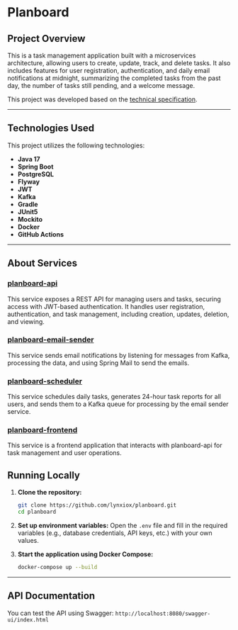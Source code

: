 # **Planboard**

## **Project Overview**

This is a task management application built with a microservices architecture, allowing users to create, update, track, and delete tasks. It also includes features for user registration, authentication, and daily email notifications at midnight, summarizing the completed tasks from the past day, the number of tasks still pending, and a welcome message.

This project was developed based on the [technical specification](https://zhukovsd.github.io/java-backend-learning-course/projects/task-tracker/).

---

## **Technologies Used**

This project utilizes the following technologies:

- **Java 17**
- **Spring Boot**
- **PostgreSQL**
- **Flyway**
- **JWT**
- **Kafka**
- **Gradle**
- **JUnit5**
- **Mockito**
- **Docker**
- **GitHub Actions**

---
## **About Services**
### [planboard-api](https://github.com/lynxiox/planboard-api)

This service exposes a REST API for managing users and tasks, securing access with JWT-based authentication. It handles user registration, authentication, and task management, including creation, updates, deletion, and viewing.

### [planboard-email-sender](https://github.com/lynxiox/planboard-email-sender)

This service sends email notifications by listening for messages from Kafka, processing the data, and using Spring Mail to send the emails.

### [planboard-scheduler](https://github.com/lynxiox/planboard-scheduler)

This service schedules daily tasks, generates 24-hour task reports for all users, and sends them to a Kafka queue for processing by the email sender service.

### [planboard-frontend](https://github.com/lynxiox/planboard-frontend)

This service is a frontend application that interacts with planboard-api for task management and user operations.

## **Running Locally**

1. **Clone the repository:**
   ```bash
   git clone https://github.com/lynxiox/planboard.git
   cd planboard
   ```

2. **Set up environment variables:**
   Open the `.env` file and fill in the required variables (e.g., database credentials, API keys, etc.) with your own values.

3. **Start the application using Docker Compose:**
   ```bash
   docker-compose up --build
   ```
---

## **API Documentation**

You can test the API using Swagger:
`http://localhost:8080/swagger-ui/index.html`
